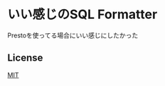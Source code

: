 # いい感じのSQL Formatter

Prestoを使ってる場合にいい感じにしたかった

## License

[MIT](https://github.com/zeroturnaround/sql-formatter/blob/master/LICENSE)
